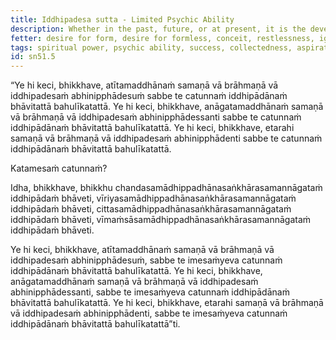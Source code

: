 ```yaml
---
title: Iddhipadesa sutta - Limited Psychic Ability
description: Whether in the past, future, or at present, it is the developing and frequently practicing the four bases of psychic ability that leads one to produce psychic abilities.
fetter: desire for form, desire for formless, conceit, restlessness, ignorance
tags: spiritual power, psychic ability, success, collectedness, aspiration, persistence, energy, mind, investigation, reflection, close examination, sn, sn51
id: sn51.5
---
```


“Ye hi keci, bhikkhave, atītamaddhānaṁ samaṇā vā brāhmaṇā vā iddhipadesaṁ abhinipphādesuṁ sabbe te catunnaṁ iddhipādānaṁ bhāvitattā bahulīkatattā. Ye hi keci, bhikkhave, anāgatamaddhānaṁ samaṇā vā brāhmaṇā vā iddhipadesaṁ abhinipphādessanti sabbe te catunnaṁ iddhipādānaṁ bhāvitattā bahulīkatattā. Ye hi keci, bhikkhave, etarahi samaṇā vā brāhmaṇā vā iddhipadesaṁ abhinipphādenti sabbe te catunnaṁ iddhipādānaṁ bhāvitattā bahulīkatattā.

Katamesaṁ catunnaṁ?

Idha, bhikkhave, bhikkhu chandasamādhippadhānasaṅkhārasamannāgataṁ iddhipādaṁ bhāveti, vīriyasamādhippadhānasaṅkhārasamannāgataṁ iddhipādaṁ bhāveti, cittasamādhippadhānasaṅkhārasamannāgataṁ iddhipādaṁ bhāveti, vīmaṁsāsamādhippadhānasaṅkhārasamannāgataṁ iddhipādaṁ bhāveti.

Ye hi keci, bhikkhave, atītamaddhānaṁ samaṇā vā brāhmaṇā vā iddhipadesaṁ abhinipphādesuṁ, sabbe te imesaṁyeva catunnaṁ iddhipādānaṁ bhāvitattā bahulīkatattā. Ye hi keci, bhikkhave, anāgatamaddhānaṁ samaṇā vā brāhmaṇā vā iddhipadesaṁ abhinipphādessanti, sabbe te imesaṁyeva catunnaṁ iddhipādānaṁ bhāvitattā bahulīkatattā. Ye hi keci, bhikkhave, etarahi samaṇā vā brāhmaṇā vā iddhipadesaṁ abhinipphādenti, sabbe te imesaṁyeva catunnaṁ iddhipādānaṁ bhāvitattā bahulīkatattā”ti.
